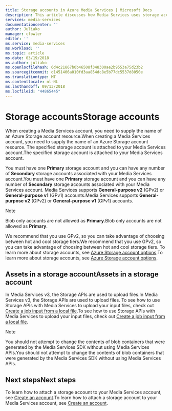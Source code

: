 ```yaml
---
title: Storage accounts in Azure Media Services | Microsoft Docs
description: This article discusses how Media Services uses storage accounts.
services: media-services
documentationcenter: ''
author: Juliako
manager: cfowler
editor: ''
ms.service: media-services
ms.workload: ''
ms.topic: article
ms.date: 03/19/2018
ms.author: juliako
ms.openlocfilehash: 6d4c21867b0b46508f348300ae2b9553a75d23b2
ms.sourcegitcommit: d1451406a010fd3aa854dc8e5b77dc5537d8050e
ms.translationtype: MT
ms.contentlocale: nl-NL
ms.lasthandoff: 09/13/2018
ms.locfileid: "44865445"
---
```

# <a name="storage-accounts"></a><span data-ttu-id="b3a7a-103">Storage accounts</span><span class="sxs-lookup"><span data-stu-id="b3a7a-103">Storage accounts</span></span>

<span data-ttu-id="b3a7a-104">When creating a Media Services account, you need to supply the name of an Azure Storage account resource.</span><span class="sxs-lookup"><span data-stu-id="b3a7a-104">When creating a Media Services account, you need to supply the name of an Azure Storage account resource.</span></span> <span data-ttu-id="b3a7a-105">The specified storage account is attached to your Media Services account.</span><span class="sxs-lookup"><span data-stu-id="b3a7a-105">The specified storage account is attached to your Media Services account.</span></span> 

<span data-ttu-id="b3a7a-106">You must have one **Primary** storage account and you can have any number of **Secondary** storage accounts associated with your Media Services account.</span><span class="sxs-lookup"><span data-stu-id="b3a7a-106">You must have one **Primary** storage account and you can have any number of **Secondary** storage accounts associated with your Media Services account.</span></span> <span data-ttu-id="b3a7a-107">Media Services supports **General-purpose v2** (GPv2) or **General-purpose v1** (GPv1) accounts.</span><span class="sxs-lookup"><span data-stu-id="b3a7a-107">Media Services supports **General-purpose v2** (GPv2) or **General-purpose v1** (GPv1) accounts.</span></span> 

>[!NOTE]
> <span data-ttu-id="b3a7a-108">Blob only accounts are not allowed as **Primary**.</span><span class="sxs-lookup"><span data-stu-id="b3a7a-108">Blob only accounts are not allowed as **Primary**.</span></span> 

<span data-ttu-id="b3a7a-109">We recommend that you use GPv2, so you can take advantage of choosing between hot and cool storage tiers.</span><span class="sxs-lookup"><span data-stu-id="b3a7a-109">We recommend that you use GPv2, so you can take advantage of choosing between hot and cool storage tiers.</span></span> <span data-ttu-id="b3a7a-110">To learn more about storage accounts, see [Azure Storage account options](../../storage/common/storage-account-options.md).</span><span class="sxs-lookup"><span data-stu-id="b3a7a-110">To learn more about storage accounts, see [Azure Storage account options](../../storage/common/storage-account-options.md).</span></span> 

## <a name="assets-in-a-storage-account"></a><span data-ttu-id="b3a7a-111">Assets in a storage account</span><span class="sxs-lookup"><span data-stu-id="b3a7a-111">Assets in a storage account</span></span>

<span data-ttu-id="b3a7a-112">In Media Services v3, the Storage APIs are used to upload files.</span><span class="sxs-lookup"><span data-stu-id="b3a7a-112">In Media Services v3, the Storage APIs are used to upload files.</span></span> <span data-ttu-id="b3a7a-113">To see how to use Storage APIs with Media Services to upload your input files, check out [Create a job input from a local file](job-input-from-local-file-how-to.md).</span><span class="sxs-lookup"><span data-stu-id="b3a7a-113">To see how to use Storage APIs with Media Services to upload your input files, check out [Create a job input from a local file](job-input-from-local-file-how-to.md).</span></span> 

> [!Note]
> <span data-ttu-id="b3a7a-114">You should not attempt to change the contents of blob containers that were generated by the Media Services SDK without using Media Services APIs.</span><span class="sxs-lookup"><span data-stu-id="b3a7a-114">You should not attempt to change the contents of blob containers that were generated by the Media Services SDK without using Media Services APIs.</span></span>

## <a name="next-steps"></a><span data-ttu-id="b3a7a-115">Next steps</span><span class="sxs-lookup"><span data-stu-id="b3a7a-115">Next steps</span></span>

<span data-ttu-id="b3a7a-116">To learn how to attach a storage account to your Media Services account, see [Create an account](create-account-cli-quickstart.md).</span><span class="sxs-lookup"><span data-stu-id="b3a7a-116">To learn how to attach a storage account to your Media Services account, see [Create an account](create-account-cli-quickstart.md).</span></span>
